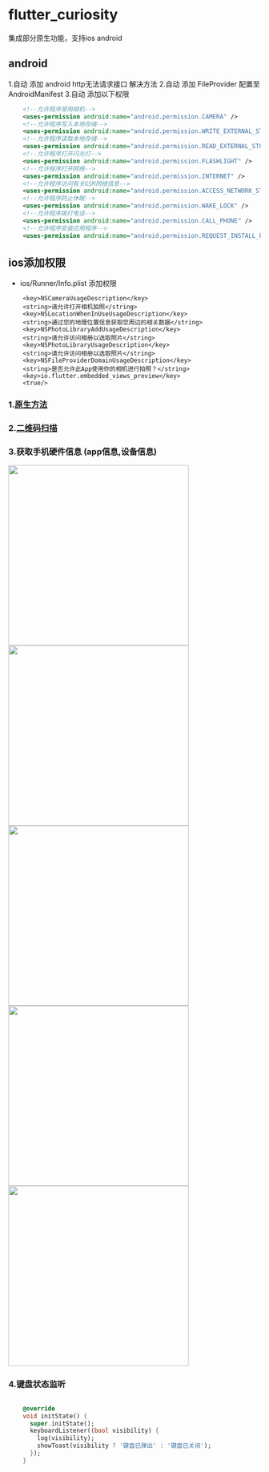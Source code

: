 # flutter_curiosity
集成部分原生功能，支持ios android


## android
1.自动 添加 android http无法请求接口 解决方法
2.自动 添加 FileProvider 配置至 AndroidManifest
3.自动 添加以下权限

```xml
    <!--允许程序使用相机-->
    <uses-permission android:name="android.permission.CAMERA" />
    <!--允许程序写入本地存储-->
    <uses-permission android:name="android.permission.WRITE_EXTERNAL_STORAGE" />
    <!--允许程序读取本地存储-->
    <uses-permission android:name="android.permission.READ_EXTERNAL_STORAGE" />
    <!--允许程序打开闪光灯-->
    <uses-permission android:name="android.permission.FLASHLIGHT" />
    <!--允许程序打开网络-->
    <uses-permission android:name="android.permission.INTERNET" />
    <!--允许程序访问有关GSM网络信息-->
    <uses-permission android:name="android.permission.ACCESS_NETWORK_STATE" />
    <!--允许程序防止休眠-->
    <uses-permission android:name="android.permission.WAKE_LOCK" />
    <!--允许程序拨打电话-->
    <uses-permission android:name="android.permission.CALL_PHONE" />
    <!--允许程序安装应用程序-->
    <uses-permission android:name="android.permission.REQUEST_INSTALL_PACKAGES" />
```

## ios添加权限
 * ios/Runner/Info.plist 添加权限
 
```
    <key>NSCameraUsageDescription</key>    
    <string>请允许打开相机拍照</string>
    <key>NSLocationWhenInUseUsageDescription</key>
	<string>通过您的地理位置信息获取您周边的相关数据</string>
	<key>NSPhotoLibraryAddUsageDescription</key>
	<string>请允许访问相册以选取照片</string>
	<key>NSPhotoLibraryUsageDescription</key>
	<string>请允许访问相册以选取照片</string>
	<key>NSFileProviderDomainUsageDescription</key>
	<string>是否允许此App使用你的相机进行拍照？</string>
    <key>io.flutter.embedded_views_preview</key>
    <true/>
```

### 1.[原生方法](./lib/tools/native.dart)

### 2.[二维码扫描](./lib/scanner)

### 3.获取手机硬件信息 (app信息,设备信息)
<img src="example/screen/main.png" width="360px"/> <img src="example/screen/share.png" width="360px"/>
<img src="example/screen/android_setting.png" width="360px"/> <img src="example/screen/app_device.png" width="360px"/>
<img src="example/screen/camera_gallry.png" width="360px"/>

### 4.键盘状态监听
```dart

    @override
    void initState() {
      super.initState();
      keyboardListener((bool visibility) {
        log(visibility);
        showToast(visibility ? '键盘已弹出' : '键盘已关闭');
      });
    }

```
